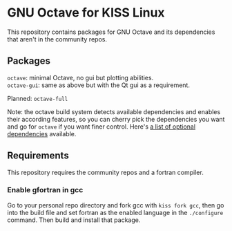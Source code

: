# GNU Octave for KISS Linux

This repository contains packages for GNU Octave and its dependencies that aren't in the community repos.


## Packages

`octave`: minimal Octave, no gui but plotting abilities.  
`octave-gui`: same as above but with the Qt gui as a requirement.

Planned: `octave-full`

Note: the octave build system detects available dependencies and enables their according features, so you can cherry pick the dependencies
you want and go for `octave` if you want finer control. Here's [a list of optional dependencies](https://wiki.octave.org/Building) available.

## Requirements

This repository requires the community repos and a fortran compiler.

### Enable gfortran in gcc

Go to your personal repo directory and fork gcc with `kiss fork gcc`, then go into the build file and set fortran as the enabled language in the `./configure` command. Then build and install that package.
